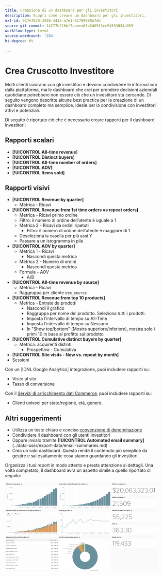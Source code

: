```yaml
---
title: Creazione di un dashboard per gli investitori
description: Scopri come creare un dashboard per gli investitori.
exl-id: 917e7628-3498-4413-a7e1-61799989a7dd
source-git-commit: 14777b216bf7aaeea0fb2d0513cc94539034a359
workflow-type: tm+mt
source-wordcount: '284'
ht-degree: 0%

---
```


# Crea Cruscotto Investitore

Molti clienti lavorano con gli investitori e devono condividere le informazioni dalla piattaforma, ma le dashboard che crei per prendere decisioni aziendali quotidiane potrebbero non essere ciò che un investitore sta cercando. Di seguito vengono descritte alcune best practice per la creazione di un dashboard completo ma semplice, ideale per la condivisione con investitori attivi e potenziali.

Di seguito è riportato ciò che è necessario creare rapporti per il dashboard investitori:

## Rapporti scalari

* **[!UICONTROL All-time revenue]**
* **[!UICONTROL Distinct buyers]**
* **[!UICONTROL All-time number of orders]**
* **[!UICONTROL AOV]**
* **[!UICONTROL Items sold]**

## Rapporti visivi

* **[!UICONTROL Revenue by quarter]**
   * Metrica - Ricavi
* **[!UICONTROL Revenue from 1st time orders vs repeat orders]**
   * Metrica - Ricavi primo ordine
   * Filtro: il numero di ordine dell’utente è uguale a 1
   * Metrica 2 - Ricavi da ordini ripetuti
      * Filtro: il numero di ordine dell’utente è maggiore di 1
   * Deseleziona la casella per più assi Y
   * Passare a un istogramma in pila
* **[!UICONTROL AOV by quarter]**
   * Metrica 1 - Ricavi
      * Nascondi questa metrica
   * Metrica 2 - Numero di ordini
      * Nascondi questa metrica
   * Formula - AOV
      * A/B
* **[!UICONTROL All-time revenue by source]**
   * Metrica - Ricavi
   * Raggruppa per cliente `utm_source`
* **[!UICONTROL Revenue from top 10 products]**
   * Metrica - Entrate da prodotti
      * Nascondi il grafico
      * Raggruppa per nome del prodotto. Seleziona tutti i prodotti.
      * Imposta l&#39;intervallo di tempo su All-Time
      * Imposta l&#39;intervallo di tempo su Nessuno
      * In &quot;Show top/bottom&quot; (Mostra superiore/inferiore), mostra solo i primi 10 in base al profitto sul prodotto
* **[!UICONTROL Cumulative distinct buyers by quarter]**
   * Metrica: acquirenti distinti
      * Prospettiva - Cumulativa
* **[!UICONTROL Site visits - New vs. repeat by month]**
* Sessioni

Con un [!DNL Google Analytics] integrazione, puoi includere rapporti su:

* Visite al sito
* Tasso di conversione

Con il [Servizi di arricchimento dati Commerce](https://business.adobe.com/products/magento/magento-commerce.html), puoi includere rapporti su:

* Clienti univoci per stato/regione, età, genere.

## Altri suggerimenti

* Utilizza un testo chiaro e conciso [convenzione di denominazione](../best-practices/naming-elements.md)
* Condividere il dashboard con gli utenti investitori
* Oppure invialo tramite **[!UICONTROL Automated email summary]**(../data-user/export-data/email-summaries.md)
* Crea un solo dashboard. Questo rende il contenuto più semplice da gestire e sai esattamente cosa stanno guardando gli investitori.

Organizza i tuoi report in modo attento e presta attenzione ai dettagli. Una volta completato, il dashboard avrà un aspetto simile a quello riportato di seguito:

![](../../mbi/assets/investor-dboard-example.png)
